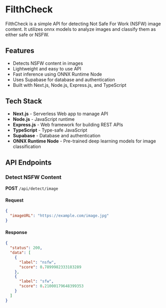 # FilthCheck

FilthCheck is a simple API for detecting Not Safe For Work (NSFW) image content. It utilizes onnx models to analyze images and classify them as either safe or NSFW.

## Features
- Detects NSFW content in images
- Lightweight and easy to use API
- Fast inference using ONNX Runtime Node
- Uses Supabase for database and authentication
- Built with Next.js, Node.js, Express.js, and TypeScript

## Tech Stack
- **Next.js** - Serverless Web app to manage API
- **Node.js** - JavaScript runtime
- **Express.js** - Web framework for building REST APIs
- **TypeScript** - Type-safe JavaScript
- **Supabase** - Database and authentication
- **ONNX Runtime Node** - Pre-trained deep learning models for image classification


## API Endpoints

### Detect NSFW Content

**POST** `/api/detect/image`

#### Request
```json
{
  "imageURL": "https://example.com/image.jpg"
}
```

#### Response
```json
{
  "status": 200,
  "data": [
    {
      "label": "nsfw",
      "score": 0.7899982333183289
    },
    {
      "label": "sfw",
      "score": 0.21000179648399353
    }
  ]
}
```




